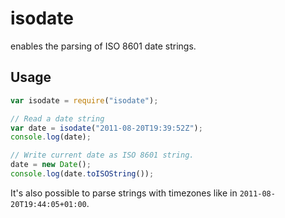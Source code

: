 isodate
=======

enables the parsing of ISO 8601 date strings.

Usage
-----

~~~ javascript
var isodate = require("isodate");

// Read a date string
var date = isodate("2011-08-20T19:39:52Z");
console.log(date);

// Write current date as ISO 8601 string.
date = new Date();
console.log(date.toISOString());
~~~

It's also possible to parse strings with timezones like in
`2011-08-20T19:44:05+01:00`.
